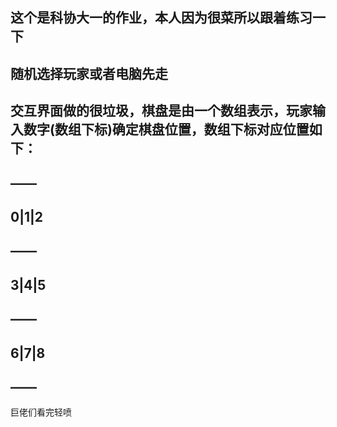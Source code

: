 这个是科协大一的作业，本人因为很菜所以跟着练习一下
-
随机选择玩家或者电脑先走
-
交互界面做的很垃圾，棋盘是由一个数组表示，玩家输入数字(数组下标)确定棋盘位置，数组下标对应位置如下：
-
——
-
 0|1|2
 -
 ——
 -
 3|4|5
 -
 ——
 -
 6|7|8
 -
 ——
 -
巨佬们看完轻喷
